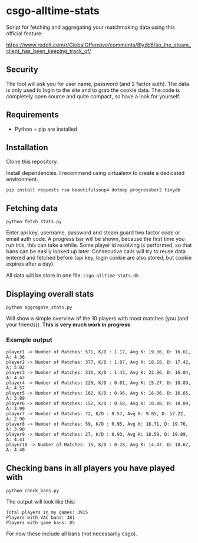 # csgo-alltime-stats

Script for fetching and aggregating your matchmaking data using this official feature:

https://www.reddit.com/r/GlobalOffensive/comments/8lyzb6/so_the_steam_client_has_been_keeping_track_of/

## Security

The tool will ask you for user name, password (and 2 factor auth). The data is only used to login to the site
and to grab the cookie data. The code is completely open source and quite compact, so have a look for yourself.

## Requirements

- Python + pip are installed

## Installation

Clone this repository.

Install dependencies. I recommend using virtualenv to create a dedicated environment.

```
pip install requests rsa beautifulsoup4 dotmap progressbar2 tinydb
```

## Fetching data

```
python fetch_stats.py
```

Enter api key, username, password and steam guard two factor code or email auth code.
A progress bar will be shown, because the first time you run this, this can take a while.
Some player id resolving is performed, so that bans can be easliy looked up later.
Consecutive calls will try to reuse data entered and fetched before 
(api key, login cookie are also stored, but cookie expires after a day).

All data will be store in one file: `csgo-alltime-stats.db`

## Displaying overall stats

```
python aggregate_stats.py
```

Will show a simple overview of the 10 players with most matches (you (and your friends)).
**This is very much work in progress**

### Example output

```
player1 -> Number of Matches: 571, K/D : 1.17, Avg K: 19.36, D: 16.61, A: 4.36
player2 -> Number of Matches: 377, K/D : 1.07, Avg K: 18.58, D: 17.42, A: 5.02
player3 -> Number of Matches: 316, K/D : 1.43, Avg K: 22.96, D: 16.04, A: 4.42
player4 -> Number of Matches: 226, K/D : 0.81, Avg K: 15.27, D: 18.89, A: 4.57
player5 -> Number of Matches: 162, K/D : 0.96, Avg K: 16.06, D: 16.65, A: 3.89
player6 -> Number of Matches: 152, K/D : 0.58, Avg K: 10.48, D: 18.09, A: 3.99
player7 -> Number of Matches: 72, K/D : 0.57, Avg K: 9.85, D: 17.22, A: 2.90
player8 -> Number of Matches: 59, K/D : 0.95, Avg K: 18.71, D: 19.76, A: 3.90
player9 -> Number of Matches: 27, K/D : 0.93, Avg K: 18.59, D: 19.89, A: 4.41
player10 -> Number of Matches: 15, K/D : 0.78, Avg K: 14.47, D: 18.67, A: 4.40
```

## Checking bans in all players you have played with

```
python check_bans.py
```

The output will look like this:

```
Total players in my games: 3915
Players with VAC bans: 381
Players with game bans: 85
```
For now these include all bans (not necessarily csgo).
